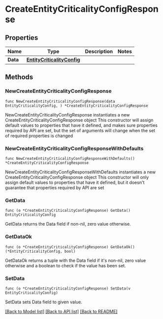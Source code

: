 # CreateEntityCriticalityConfigResponse

## Properties

Name | Type | Description | Notes
------------ | ------------- | ------------- | -------------
**Data** | [**EntityCriticalityConfig**](EntityCriticalityConfig.md) |  | 

## Methods

### NewCreateEntityCriticalityConfigResponse

`func NewCreateEntityCriticalityConfigResponse(data EntityCriticalityConfig, ) *CreateEntityCriticalityConfigResponse`

NewCreateEntityCriticalityConfigResponse instantiates a new CreateEntityCriticalityConfigResponse object
This constructor will assign default values to properties that have it defined,
and makes sure properties required by API are set, but the set of arguments
will change when the set of required properties is changed

### NewCreateEntityCriticalityConfigResponseWithDefaults

`func NewCreateEntityCriticalityConfigResponseWithDefaults() *CreateEntityCriticalityConfigResponse`

NewCreateEntityCriticalityConfigResponseWithDefaults instantiates a new CreateEntityCriticalityConfigResponse object
This constructor will only assign default values to properties that have it defined,
but it doesn't guarantee that properties required by API are set

### GetData

`func (o *CreateEntityCriticalityConfigResponse) GetData() EntityCriticalityConfig`

GetData returns the Data field if non-nil, zero value otherwise.

### GetDataOk

`func (o *CreateEntityCriticalityConfigResponse) GetDataOk() (*EntityCriticalityConfig, bool)`

GetDataOk returns a tuple with the Data field if it's non-nil, zero value otherwise
and a boolean to check if the value has been set.

### SetData

`func (o *CreateEntityCriticalityConfigResponse) SetData(v EntityCriticalityConfig)`

SetData sets Data field to given value.



[[Back to Model list]](../README.md#documentation-for-models) [[Back to API list]](../README.md#documentation-for-api-endpoints) [[Back to README]](../README.md)


